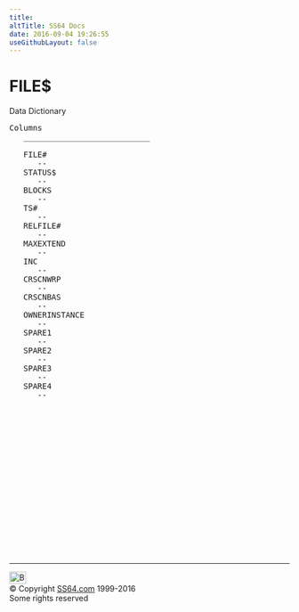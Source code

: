 ```yaml
---
title:
altTitle: SS64 Docs
date: 2016-09-04 19:26:55
useGithubLayout: false
---
```

<!-- #BeginLibraryItem "/Library/head_orad.lbi" --><!-- #EndLibraryItem --><h1>FILE$</h1> 
<p>Data Dictionary</p> 
 
<pre>Columns
   ___________________________
 
   FILE#
      --
   STATUS$
      --
   BLOCKS
      --
   TS#
      --
   RELFILE#
      --
   MAXEXTEND
      --
   INC
      --
   CRSCNWRP
      --
   CRSCNBAS
      --
   OWNERINSTANCE
      --
   SPARE1
      --
   SPARE2
      --
   SPARE3
      --
   SPARE4
      --

</pre><!-- #BeginLibraryItem "/Library/foot_orad.lbi" --><p>
<!-- oracle-footer -->
<ins class="adsbygoogle" style="display:inline-block;width:300px;height:250px" data-ad-client="ca-pub-6140977852749469" data-ad-slot="4275490898"></ins>
<script>
(adsbygoogle = window.adsbygoogle || []).push({});
</script></p>
<hr>
<div id="bl" class="footer"><a href="FILE$.html#"><img src="../images/top.png" width="30" height="22" alt="Back to the Top"></a></div>
<div id="br" class="footer, tagline">© Copyright <a href="../index.html">SS64.com</a> 1999-2016<br>
Some rights reserved</div>
<!-- #EndLibraryItem -->

